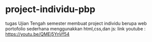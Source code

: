 # project-individu-pbp
tugas Ujian Tengah semester membuat project individu berupa web portofolio sederhana menggunakkan html,css,dan js:
link youtube : https://youtu.be/QMEj5YnVf54
